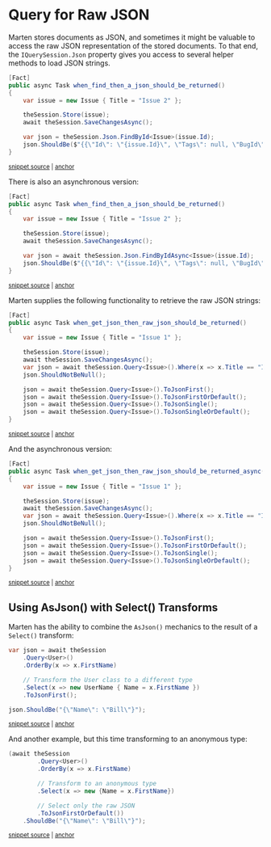 # Query for Raw JSON

Marten stores documents as JSON, and sometimes it might be valuable to access the raw JSON representation of the stored documents. To that end, the `IQuerySession.Json` property gives you access to several helper methods to load JSON strings.

<!-- snippet: sample_find-json-by-id -->
<a id='snippet-sample_find-json-by-id'></a>
```cs
[Fact]
public async Task when_find_then_a_json_should_be_returned()
{
    var issue = new Issue { Title = "Issue 2" };

    theSession.Store(issue);
    await theSession.SaveChangesAsync();

    var json = theSession.Json.FindById<Issue>(issue.Id);
    json.ShouldBe($"{{\"Id\": \"{issue.Id}\", \"Tags\": null, \"BugId\": null, \"Title\": \"Issue 2\", \"Number\": 0, \"Status\": null, \"AssigneeId\": null, \"ReporterId\": null}}");
}
```
<sup><a href='https://github.com/JasperFx/marten/blob/master/src/DocumentDbTests/Reading/Json/document_session_find_json_Tests.cs#L12-L25' title='Snippet source file'>snippet source</a> | <a href='#snippet-sample_find-json-by-id' title='Start of snippet'>anchor</a></sup>
<!-- endSnippet -->

There is also an asynchronous version:

<!-- snippet: sample_find-json-by-id-async -->
<a id='snippet-sample_find-json-by-id-async'></a>
```cs
[Fact]
public async Task when_find_then_a_json_should_be_returned()
{
    var issue = new Issue { Title = "Issue 2" };

    theSession.Store(issue);
    await theSession.SaveChangesAsync();

    var json = await theSession.Json.FindByIdAsync<Issue>(issue.Id);
    json.ShouldBe($"{{\"Id\": \"{issue.Id}\", \"Tags\": null, \"BugId\": null, \"Title\": \"Issue 2\", \"Number\": 0, \"Status\": null, \"AssigneeId\": null, \"ReporterId\": null}}");
}
```
<sup><a href='https://github.com/JasperFx/marten/blob/master/src/DocumentDbTests/Reading/Json/document_session_find_json_async_Tests.cs#L12-L25' title='Snippet source file'>snippet source</a> | <a href='#snippet-sample_find-json-by-id-async' title='Start of snippet'>anchor</a></sup>
<!-- endSnippet -->

Marten supplies the following functionality to retrieve the raw JSON strings:

<!-- snippet: sample_get-raw-json -->
<a id='snippet-sample_get-raw-json'></a>
```cs
[Fact]
public async Task when_get_json_then_raw_json_should_be_returned()
{
    var issue = new Issue { Title = "Issue 1" };

    theSession.Store(issue);
    await theSession.SaveChangesAsync();
    var json = await theSession.Query<Issue>().Where(x => x.Title == "Issue 1").ToJsonArray();
    json.ShouldNotBeNull();

    json = await theSession.Query<Issue>().ToJsonFirst();
    json = await theSession.Query<Issue>().ToJsonFirstOrDefault();
    json = await theSession.Query<Issue>().ToJsonSingle();
    json = await theSession.Query<Issue>().ToJsonSingleOrDefault();
}
```
<sup><a href='https://github.com/JasperFx/marten/blob/master/src/DocumentDbTests/Reading/Json/get_raw_json_Tests.cs#L13-L29' title='Snippet source file'>snippet source</a> | <a href='#snippet-sample_get-raw-json' title='Start of snippet'>anchor</a></sup>
<!-- endSnippet -->

And the asynchronous version:

<!-- snippet: sample_get-raw-json-async -->
<a id='snippet-sample_get-raw-json-async'></a>
```cs
[Fact]
public async Task when_get_json_then_raw_json_should_be_returned_async()
{
    var issue = new Issue { Title = "Issue 1" };

    theSession.Store(issue);
    await theSession.SaveChangesAsync();
    var json = await theSession.Query<Issue>().Where(x => x.Title == "Issue 1").ToJsonArray();
    json.ShouldNotBeNull();

    json = await theSession.Query<Issue>().ToJsonFirst();
    json = await theSession.Query<Issue>().ToJsonFirstOrDefault();
    json = await theSession.Query<Issue>().ToJsonSingle();
    json = await theSession.Query<Issue>().ToJsonSingleOrDefault();
}
```
<sup><a href='https://github.com/JasperFx/marten/blob/master/src/DocumentDbTests/Reading/Json/get_raw_json_Tests.cs#L31-L47' title='Snippet source file'>snippet source</a> | <a href='#snippet-sample_get-raw-json-async' title='Start of snippet'>anchor</a></sup>
<!-- endSnippet -->

## Using AsJson() with Select() Transforms

Marten has the ability to combine the `AsJson()` mechanics to the result of a `Select()` transform:

<!-- snippet: sample_AsJson-plus-Select-1 -->
<a id='snippet-sample_asjson-plus-select-1'></a>
```cs
var json = await theSession
    .Query<User>()
    .OrderBy(x => x.FirstName)

    // Transform the User class to a different type
    .Select(x => new UserName { Name = x.FirstName })
    .ToJsonFirst();

json.ShouldBe("{\"Name\": \"Bill\"}");
```
<sup><a href='https://github.com/JasperFx/marten/blob/master/src/DocumentDbTests/Reading/Json/streaming_json_results.cs#L1004-L1014' title='Snippet source file'>snippet source</a> | <a href='#snippet-sample_asjson-plus-select-1' title='Start of snippet'>anchor</a></sup>
<!-- endSnippet -->

And another example, but this time transforming to an anonymous type:

<!-- snippet: sample_AsJson-plus-Select-2 -->
<a id='snippet-sample_asjson-plus-select-2'></a>
```cs
(await theSession
        .Query<User>()
        .OrderBy(x => x.FirstName)

        // Transform to an anonymous type
        .Select(x => new {Name = x.FirstName})

        // Select only the raw JSON
        .ToJsonFirstOrDefault())
    .ShouldBe("{\"Name\": \"Bill\"}");
```
<sup><a href='https://github.com/JasperFx/marten/blob/master/src/DocumentDbTests/Reading/Json/streaming_json_results.cs#L977-L989' title='Snippet source file'>snippet source</a> | <a href='#snippet-sample_asjson-plus-select-2' title='Start of snippet'>anchor</a></sup>
<!-- endSnippet -->
